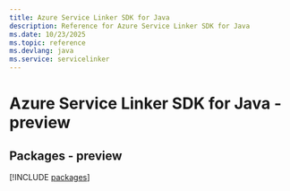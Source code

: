```yaml
---
title: Azure Service Linker SDK for Java
description: Reference for Azure Service Linker SDK for Java
ms.date: 10/23/2025
ms.topic: reference
ms.devlang: java
ms.service: servicelinker
---
```

# Azure Service Linker SDK for Java - preview
## Packages - preview
[!INCLUDE [packages](service-linker-index.md)]